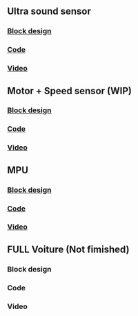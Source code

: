 ## Ultra sound sensor

### [Block design](VHDL/HC_SR04.pdf)



### [Code](VHDL/HC_SR04/vitis/Ultrasoon/src)



### [Video](https://www.youtube.com/shorts/eBlgeqNFo5I) 

## Motor + Speed sensor (WIP)
### [Block design](https://github.com/SeppeBudenaers/SoC_PXL_2024/blob/main/VHDL/MotorControl.pdf)



### [Code](VHDL/MotorControl/vitis/car_test/src)



### [Video](https://www.youtube.com/watch?v=OONQ17heeKY)



## MPU
### [Block design](VHDL/IMU.pdf)



### [Code](VHDL/IMU/vitis/IMU_TEST/src)



### [Video](https://www.youtube.com/watch?v=I253TAm4El0) 



## FULL Voiture (Not fimished)

### Block design

### Code

### Video 

